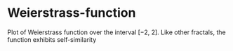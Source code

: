 # Weierstrass-function
Plot of Weierstrass function over the interval [−2, 2]. Like other fractals, the function exhibits self-similarity
